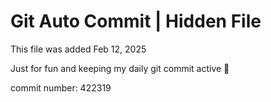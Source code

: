 # Git Auto Commit | Hidden File

This file was added Feb 12, 2025

Just for fun and keeping my daily git commit active 🤪

commit number: 422319

